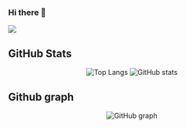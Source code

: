 ### Hi there 👋

![](https://github-profile-summary-cards.vercel.app/api/cards/profile-details?username=genie-ru&theme=monokai)

<h2>GitHub Stats</h2>

<p align="center">
  <img src="https://github-readme-stats.vercel.app/api/top-langs/?username=genie-ru&layout=compact&theme=vue" alt="Top Langs" />
  <img src="https://github-readme-stats.vercel.app/api?username=genie-ru&show_icons=true&theme=vue" alt="GitHub stats" />
</p>

<h2>Github graph</h2>

<p align="center">
  <img src="https://github-chart.vercel.app/api?user=genie-ru&theme=blueberry" alt="GitHub graph" />
</p>

